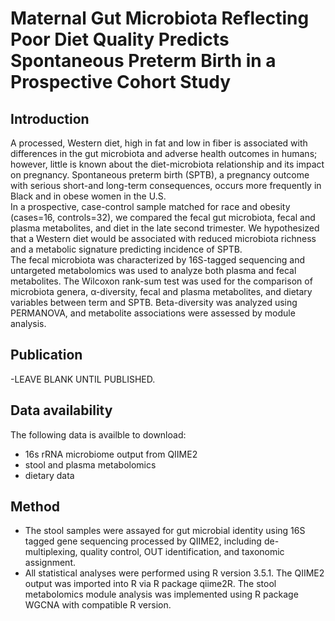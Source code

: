 # Maternal Gut Microbiota Reflecting Poor Diet Quality Predicts Spontaneous Preterm Birth in a Prospective Cohort Study 

## Introduction
A processed, Western diet, high in fat and low in fiber is associated with differences in the gut microbiota and adverse health outcomes in humans; however, little is known about the diet-microbiota relationship and its impact on pregnancy. Spontaneous preterm birth (SPTB), a pregnancy outcome with serious short-and long-term consequences, occurs more frequently in Black and in obese women in the U.S. 
\
In a prospective, case-control sample matched for race and obesity (cases=16, controls=32), we compared the fecal gut microbiota, fecal and plasma metabolites, and diet in the late second trimester. We hypothesized that a Western diet would be associated with reduced microbiota richness and a metabolic signature predicting incidence of SPTB. 
\
The fecal microbiota was characterized by 16S-tagged sequencing and untargeted metabolomics was used to analyze both plasma and fecal metabolites. The Wilcoxon rank-sum test was used for the comparison of microbiota genera, α-diversity, fecal and plasma metabolites, and dietary variables between term and SPTB. Beta-diversity was analyzed using PERMANOVA, and metabolite associations were assessed by module analysis.

## Publication
-LEAVE BLANK UNTIL PUBLISHED.

## Data availability
The following data is availble to download:
- 16s rRNA microbiome output from QIIME2
- stool and plasma metabolomics
- dietary data

## Method
- The stool samples were assayed for gut microbial identity using 16S tagged gene sequencing processed by QIIME2, including de-multiplexing, quality control, OUT identification, and taxonomic assignment.
- All statistical analyses were performed using R version 3.5.1. The QIIME2 output was imported into R via R package qiime2R. The stool metabolomics module analysis was implemented using R package WGCNA with compatible R version.
